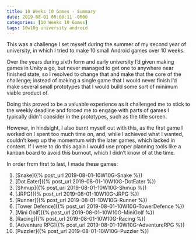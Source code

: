 ```yaml
---
title: 10 Weeks 10 Games - Summary
date: 2019-08-01 00:00:11 -0000
categories: [10 Weeks 10 Games]
tags: 10w10g university android
---
```

This was a challenge I set myself during the summer of my second year of university, in which I tried to make 10 small Android games over 10 weeks.

Over the years during sixth form and early university I’d given making games in Unity a go, but never managed to get one to anywhere near finished state, so I resolved to change that and make that the core of the challenge; instead of making a single game that I would never finish I’d make several small prototypes that I would build some sort of minimum viable product of.

Doing this proved to be a valuable experience as it challenged me to stick to the weekly deadline and forced me to engage with parts of games I typically didn't consider in the prototypes, such as the title screen.

However, in hindsight, I also burnt myself out with this, as the first game I worked on I spent too much time on, and, while I achieved what I wanted, couldn’t keep up the momentum with the later games, which lacked in content. If I were to do this again I would use proper planning tools like a kanban board to avoid this burnout, which I didn’t know of at the time.

In order from first to last, I made these games:
1. [Snake]({% post_url  2019-08-01-10W10G-Snake %})
2. [Dot Eater]({% post_url  2019-08-01-10W10G-DotEater %})
3. [Shmup]({% post_url  2019-08-01-10W10G-Shmup %})
4. [JRPG]({% post_url  2019-08-01-10W10G-JRPG %})
5. [Runner]({% post_url  2019-08-01-10W10G-Runner %})
6. [Tower Defence]({% post_url  2019-08-01-10W10G-TowerDefence %})
7. [Mini Golf]({% post_url  2019-08-01-10W10G-MiniGolf %})
8. [Racing]({% post_url  2019-08-01-10W10G-Racing %})
9. [Adventure RPG]({% post_url  2019-08-01-10W10G-AdventureRPG %})
10. [Puzzler]({% post_url  2019-08-01-10W10G-Puzzler %})
